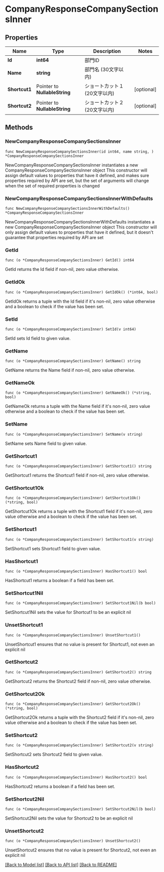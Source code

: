 # CompanyResponseCompanySectionsInner

## Properties

Name | Type | Description | Notes
------------ | ------------- | ------------- | -------------
**Id** | **int64** | 部門ID | 
**Name** | **string** | 部門名 (30文字以内) | 
**Shortcut1** | Pointer to **NullableString** | ショートカット１ (20文字以内) | [optional] 
**Shortcut2** | Pointer to **NullableString** | ショートカット２ (20文字以内) | [optional] 

## Methods

### NewCompanyResponseCompanySectionsInner

`func NewCompanyResponseCompanySectionsInner(id int64, name string, ) *CompanyResponseCompanySectionsInner`

NewCompanyResponseCompanySectionsInner instantiates a new CompanyResponseCompanySectionsInner object
This constructor will assign default values to properties that have it defined,
and makes sure properties required by API are set, but the set of arguments
will change when the set of required properties is changed

### NewCompanyResponseCompanySectionsInnerWithDefaults

`func NewCompanyResponseCompanySectionsInnerWithDefaults() *CompanyResponseCompanySectionsInner`

NewCompanyResponseCompanySectionsInnerWithDefaults instantiates a new CompanyResponseCompanySectionsInner object
This constructor will only assign default values to properties that have it defined,
but it doesn't guarantee that properties required by API are set

### GetId

`func (o *CompanyResponseCompanySectionsInner) GetId() int64`

GetId returns the Id field if non-nil, zero value otherwise.

### GetIdOk

`func (o *CompanyResponseCompanySectionsInner) GetIdOk() (*int64, bool)`

GetIdOk returns a tuple with the Id field if it's non-nil, zero value otherwise
and a boolean to check if the value has been set.

### SetId

`func (o *CompanyResponseCompanySectionsInner) SetId(v int64)`

SetId sets Id field to given value.


### GetName

`func (o *CompanyResponseCompanySectionsInner) GetName() string`

GetName returns the Name field if non-nil, zero value otherwise.

### GetNameOk

`func (o *CompanyResponseCompanySectionsInner) GetNameOk() (*string, bool)`

GetNameOk returns a tuple with the Name field if it's non-nil, zero value otherwise
and a boolean to check if the value has been set.

### SetName

`func (o *CompanyResponseCompanySectionsInner) SetName(v string)`

SetName sets Name field to given value.


### GetShortcut1

`func (o *CompanyResponseCompanySectionsInner) GetShortcut1() string`

GetShortcut1 returns the Shortcut1 field if non-nil, zero value otherwise.

### GetShortcut1Ok

`func (o *CompanyResponseCompanySectionsInner) GetShortcut1Ok() (*string, bool)`

GetShortcut1Ok returns a tuple with the Shortcut1 field if it's non-nil, zero value otherwise
and a boolean to check if the value has been set.

### SetShortcut1

`func (o *CompanyResponseCompanySectionsInner) SetShortcut1(v string)`

SetShortcut1 sets Shortcut1 field to given value.

### HasShortcut1

`func (o *CompanyResponseCompanySectionsInner) HasShortcut1() bool`

HasShortcut1 returns a boolean if a field has been set.

### SetShortcut1Nil

`func (o *CompanyResponseCompanySectionsInner) SetShortcut1Nil(b bool)`

 SetShortcut1Nil sets the value for Shortcut1 to be an explicit nil

### UnsetShortcut1
`func (o *CompanyResponseCompanySectionsInner) UnsetShortcut1()`

UnsetShortcut1 ensures that no value is present for Shortcut1, not even an explicit nil
### GetShortcut2

`func (o *CompanyResponseCompanySectionsInner) GetShortcut2() string`

GetShortcut2 returns the Shortcut2 field if non-nil, zero value otherwise.

### GetShortcut2Ok

`func (o *CompanyResponseCompanySectionsInner) GetShortcut2Ok() (*string, bool)`

GetShortcut2Ok returns a tuple with the Shortcut2 field if it's non-nil, zero value otherwise
and a boolean to check if the value has been set.

### SetShortcut2

`func (o *CompanyResponseCompanySectionsInner) SetShortcut2(v string)`

SetShortcut2 sets Shortcut2 field to given value.

### HasShortcut2

`func (o *CompanyResponseCompanySectionsInner) HasShortcut2() bool`

HasShortcut2 returns a boolean if a field has been set.

### SetShortcut2Nil

`func (o *CompanyResponseCompanySectionsInner) SetShortcut2Nil(b bool)`

 SetShortcut2Nil sets the value for Shortcut2 to be an explicit nil

### UnsetShortcut2
`func (o *CompanyResponseCompanySectionsInner) UnsetShortcut2()`

UnsetShortcut2 ensures that no value is present for Shortcut2, not even an explicit nil

[[Back to Model list]](../README.md#documentation-for-models) [[Back to API list]](../README.md#documentation-for-api-endpoints) [[Back to README]](../README.md)


